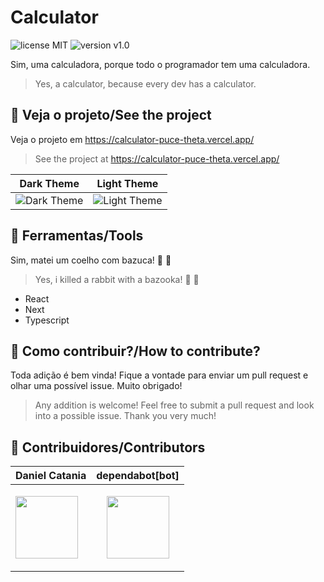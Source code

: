 # Calculator
![license MIT](https://img.shields.io/badge/license-MIT-blue) ![version v1.0](https://img.shields.io/badge/version-v1.0-orange)

Sim, uma calculadora, porque todo o programador tem uma calculadora.
> Yes, a calculator, because every dev has a calculator.

## :eyes: Veja o projeto/See the project
Veja o projeto em https://calculator-puce-theta.vercel.app/
> See the project at https://calculator-puce-theta.vercel.app/

 Dark Theme | Light Theme
-------------- | ---------------
![Dark Theme](https://user-images.githubusercontent.com/78505788/194773406-b96558c7-c8d8-4473-9e44-289d00f26c0f.png) | ![Light Theme](https://user-images.githubusercontent.com/78505788/194773442-072ce0f6-1951-4796-ad64-f8aa5ac6e5fc.png) 



## :toolbox: Ferramentas/Tools
Sim, matei um coelho com bazuca! :rabbit: :gun:
> Yes, i killed a rabbit with a bazooka! :rabbit: :gun:
- React 
- Next
- Typescript

## :pushpin: Como contribuir?/How to contribute?
Toda adição é bem vinda! Fique a vontade para enviar um pull request e olhar uma possível issue. Muito obrigado!
> Any addition is welcome! Feel free to submit a pull request and look into a possible issue. Thank you very much!

## :construction_worker: Contribuidores/Contributors
Daniel Catania | dependabot[bot]
-------------- | ---------------
<img src="https://github.com/danielcatania.png" width=100> | <p align="center"><img src="https://avatars.githubusercontent.com/in/29110?s=64&v=4" width=100></p>
